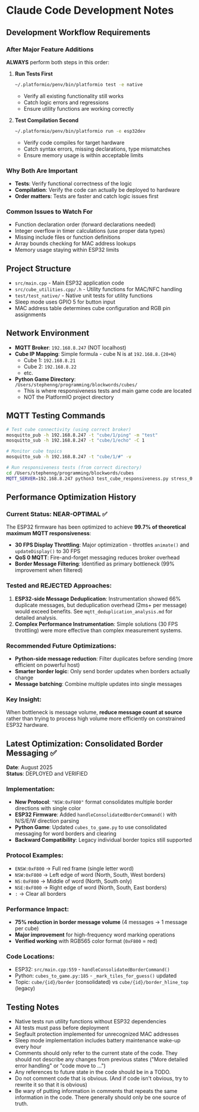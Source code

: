 # Claude Code Development Notes

## Development Workflow Requirements

### After Major Feature Additions
**ALWAYS** perform both steps in this order:

1. **Run Tests First**
   ```bash
   ~/.platformio/penv/bin/platformio test -e native
   ```
   - Verify all existing functionality still works
   - Catch logic errors and regressions
   - Ensure utility functions are working correctly

2. **Test Compilation Second** 
   ```bash
   ~/.platformio/penv/bin/platformio run -e esp32dev
   ```
   - Verify code compiles for target hardware
   - Catch syntax errors, missing declarations, type mismatches
   - Ensure memory usage is within acceptable limits

### Why Both Are Important
- **Tests**: Verify functional correctness of the logic
- **Compilation**: Verify the code can actually be deployed to hardware
- **Order matters**: Tests are faster and catch logic issues first

### Common Issues to Watch For
- Function declaration order (forward declarations needed)
- Integer overflow in timer calculations (use proper data types)
- Missing include files or function definitions
- Array bounds checking for MAC address lookups
- Memory usage staying within ESP32 limits

## Project Structure
- `src/main.cpp` - Main ESP32 application code
- `src/cube_utilities.cpp/.h` - Utility functions for MAC/NFC handling
- `test/test_native/` - Native unit tests for utility functions
- Sleep mode uses GPIO 5 for button input
- MAC address table determines cube configuration and RGB pin assignments

## Network Environment
- **MQTT Broker**: `192.168.8.247` (NOT localhost)
- **Cube IP Mapping**: Simple formula - cube N is at `192.168.8.{20+N}`
  - Cube 1: `192.168.8.21`
  - Cube 2: `192.168.8.22`
  - etc.
- **Python Game Directory**: `/Users/stephenng/programming/blockwords/cubes/`
  - This is where responsiveness tests and main game code are located
  - NOT the PlatformIO project directory

## MQTT Testing Commands
```bash
# Test cube connectivity (using correct broker)
mosquitto_pub -h 192.168.8.247 -t "cube/1/ping" -m "test"
mosquitto_sub -h 192.168.8.247 -t "cube/1/echo" -C 1

# Monitor cube topics
mosquitto_sub -h 192.168.8.247 -t "cube/1/#" -v

# Run responsiveness tests (from correct directory)
cd /Users/stephenng/programming/blockwords/cubes
MQTT_SERVER=192.168.8.247 python3 test_cube_responsiveness.py stress_0.1
```

## Performance Optimization History

### Current Status: NEAR-OPTIMAL ✅
The ESP32 firmware has been optimized to achieve **99.7% of theoretical maximum MQTT responsiveness**:

- **30 FPS Display Throttling**: Major optimization - throttles `animate()` and `updateDisplay()` to 30 FPS
- **QoS 0 MQTT**: Fire-and-forget messaging reduces broker overhead
- **Border Message Filtering**: Identified as primary bottleneck (99% improvement when filtered)

### Tested and REJECTED Approaches:
1. **ESP32-side Message Deduplication**: Instrumentation showed 66% duplicate messages, but deduplication overhead (2ms+ per message) would exceed benefits. See `mqtt_deduplication_analysis.md` for detailed analysis.
2. **Complex Performance Instrumentation**: Simple solutions (30 FPS throttling) were more effective than complex measurement systems.

### Recommended Future Optimizations:
- **Python-side message reduction**: Filter duplicates before sending (more efficient on powerful host)
- **Smarter border logic**: Only send border updates when borders actually change
- **Message batching**: Combine multiple updates into single messages

### Key Insight:
When bottleneck is message volume, **reduce message count at source** rather than trying to process high volume more efficiently on constrained ESP32 hardware.

## Latest Optimization: Consolidated Border Messaging ✅

**Date**: August 2025  
**Status**: DEPLOYED and VERIFIED

### Implementation:
- **New Protocol**: `"NSW:0xF800"` format consolidates multiple border directions with single color
- **ESP32 Firmware**: Added `handleConsolidatedBorderCommand()` with N/S/E/W direction parsing  
- **Python Game**: Updated `cubes_to_game.py` to use consolidated messaging for word borders and clearing
- **Backward Compatibility**: Legacy individual border topics still supported

### Protocol Examples:
- `ENSW:0xF800` → Full red frame (single letter word)
- `NSW:0xF800` → Left edge of word (North, South, West borders)  
- `NS:0xF800` → Middle of word (North, South only)
- `NSE:0xF800` → Right edge of word (North, South, East borders)
- `:` → Clear all borders

### Performance Impact:
- **75% reduction in border message volume** (4 messages → 1 message per cube)
- **Major improvement** for high-frequency word marking operations  
- **Verified working** with RGB565 color format (`0xF800` = red)

### Code Locations:
- ESP32: `src/main.cpp:559` - `handleConsolidatedBorderCommand()`
- Python: `cubes_to_game.py:185` - `_mark_tiles_for_guess()` updated
- Topic: `cube/{id}/border` (consolidated) vs `cube/{id}/border_hline_top` (legacy)

## Testing Notes
- Native tests run utility functions without ESP32 dependencies
- All tests must pass before deployment
- Segfault protection implemented for unrecognized MAC addresses
- Sleep mode implementation includes battery maintenance wake-up every hour
- Comments should only refer to the current state of the code. They should not describe any changes from previous states ("More detailed error handling" or "code move to ...")
- Any references to future state in the code should be in a TODO.
- Do not comment code that is obvious. (And if code isn't obvious, try to rewrite it so that it is obvious)
- Be wary of putting information in comments that repeats the same information in the code. There generally should only be one source of truth.